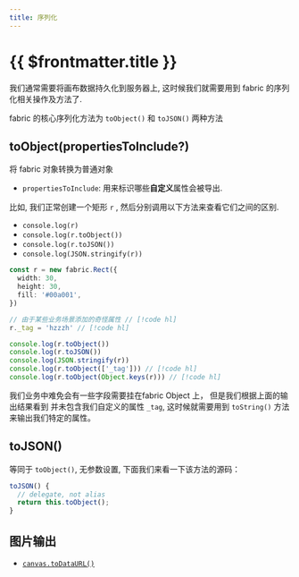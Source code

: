 ```yaml
---
title: 序列化
---
```


# {{ $frontmatter.title }} 

<script setup>
import Runnable from '../../components/Runnable.vue'
</script>

我们通常需要将画布数据持久化到服务器上, 这时候我们就需要用到 fabric 的序列化相关操作及方法了.

fabric 的核心序列化方法为 `toObject()` 和 `toJSON()` 两种方法

## toObject(propertiesToInclude?)

将 fabric 对象转换为普通对象

+ `propertiesToInclude`: 用来标识哪些**自定义**属性会被导出.

比如, 我们正常创建一个矩形 `r` , 然后分别调用以下方法来查看它们之间的区别.

+ `console.log(r)`
+ `console.log(r.toObject())`
+ `console.log(r.toJSON())`
+ `console.log(JSON.stringify(r))`

<Runnable>

```ts
const r = new fabric.Rect({
  width: 30,
  height: 30,
  fill: '#00a001',
})

// 由于某些业务场景添加的奇怪属性 // [!code hl]
r._tag = 'hzzzh' // [!code hl]

console.log(r.toObject())
console.log(r.toJSON())
console.log(JSON.stringify(r))
console.log(r.toObject(['_tag'])) // [!code hl]
console.log(r.toObject(Object.keys(r))) // [!code hl]
```

</Runnable>

我们业务中难免会有一些字段需要挂在fabric Object 上， 但是我们根据上面的输出结果看到
并未包含我们自定义的属性 `_tag`, 这时候就需要用到 `toString()` 方法来输出我们特定的属性。

## toJSON()

等同于 `toObject()`, 无参数设置, 下面我们来看一下该方法的源码：

```ts
toJSON() {
  // delegate, not alias
  return this.toObject();
}
```

## 图片输出

+ [`canvas.toDataURL()`](https://developer.mozilla.org/en-US/docs/Web/API/HTMLCanvasElement/toDataURL)

